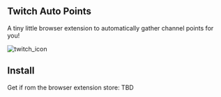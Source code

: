## Twitch Auto Points

A tiny little browser extension to automatically gather channel points for you!

![twitch_icon](https://user-images.githubusercontent.com/4171202/77271211-61414c00-6cae-11ea-9b47-60ced4134735.gif)


## Install 

Get if rom the browser extension store: TBD
